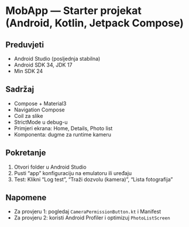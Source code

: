 # MobApp — Starter projekat (Android, Kotlin, Jetpack Compose)

## Preduvjeti
- Android Studio (posljednja stabilna)
- Android SDK 34, JDK 17
- Min SDK 24

## Sadržaj
- Compose + Material3
- Navigation Compose
- Coil za slike
- StrictMode u debug-u
- Primjeri ekrana: Home, Details, Photo list
- Komponenta: dugme za runtime kameru

## Pokretanje
1) Otvori folder u Android Studio
2) Pusti “app” konfiguraciju na emulatoru ili uređaju
3) Test: Klikni “Log test”, “Traži dozvolu (kamera)”, “Lista fotografija”

## Napomene
- Za provjeru 1: pogledaj `CameraPermissionButton.kt` i Manifest
- Za provjeru 2: koristi Android Profiler i optimizuj `PhotoListScreen`
